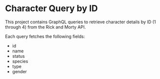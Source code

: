 # Character Query by ID

This project contains GraphQL queries to retrieve character details by ID (1 through 4) from the Rick and Morty API.

Each query fetches the following fields:
- id
- name
- status
- species
- type
- gender
